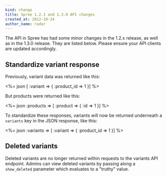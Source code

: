 ```yaml
---
kind: change
title: Spree 1.2.1 and 1.3.0 API changes
created_at: 2012-10-24
author_name: radar
---
```


The API in Spree has had some minor changes in the 1.2.x release, as well as in the 1.3.0 release. They are listed below. Please ensure your API clients are updated accordingly.

## Standardize variant response

Previously, variant data was returned like this:

<%= json [ :variant => { :product_id => 1 }] %>

But products were returned like this:

<%= json :products => [ :product => { :id => 1 }] %>

To standardize these responses, variants will now be returned underneath a `variants` key in the JSON response, like this:

<%= json :variants => [ :variant => { :product_id => 1 }] %>

## Deleted variants

Deleted variants are no longer returned within requests to the variants API endpoint. Admins can view deleted variants by passing along a `show_deleted` parameter which evaluates to a "truthy" value.
